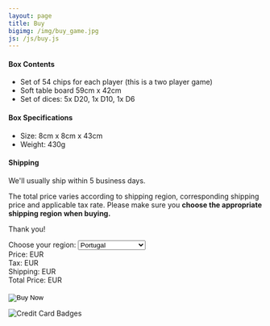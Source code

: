 ```yaml
---
layout: page
title: Buy
bigimg: /img/buy_game.jpg
js: /js/buy.js
---
```


#### Box Contents
- Set of 54 chips for each player (this is a two player game)
- Soft table board 59cm x 42cm
- Set of dices: 5x D20, 1x D10, 1x D6

#### Box Specifications
- Size:  8cm x 8cm x 43cm
- Weight: 430g

#### Shipping
We'll usually ship within 5 business days.

The total price varies according to shipping region, corresponding shipping price and applicable tax rate. Please make sure you **choose the appropriate shipping region when buying.**

Thank you!


<form action="https://www.paypal.com/cgi-bin/webscr" method="post" target="_top">
  <label>Choose your region:</label>
  <select id="region_selection" name="region">
    <option value="pt">Portugal </option>
    <option value="eu">European Union</option>
    <option value="non_eu">Europe outside EU</option>
    <option value="world">World</option>
  </select>
  <br />

  <div>
    <label>Price:</label> <span id="label_price"></span> <span>EUR</span>
  </div>
  <div>
    <label>Tax:</label> <span id="label_tax"></span> <span>EUR</span>
  </div>
  <div>
    <label>Shipping:</label> <span id="label_shipping"></span> <span>EUR</span>
  </div>
  <div>
    <label>Total Price:</label> <span id="label_total"></span> <span>EUR</span>
  </div>
  <br />

  <input type="hidden" name="cmd" value="_xclick">
  <input type="hidden" name="business" value="support@beyondnebula.com">
  <input type="hidden" name="item_name" value="Beyond Nebula Game">
  <input type="hidden" name="amount" value="">
  <input type="hidden" name="currency_code" value="EUR">
  <input type="hidden" name="tax" value="">
  <input type="hidden" name="shipping" value="">
  <input type="image" src="https://www.paypalobjects.com/webstatic/en_US/i/btn/png/btn_buynow_107x26.png" alt="Buy Now" name="submit">
  <img alt="" border="0" src="https://www.paypalobjects.com/en_US/i/scr/pixel.gif" width="1" height="1">
</form>

<img src="https://www.paypalobjects.com/webstatic/en_US/i/buttons/cc-badges-ppmcvdam.png" alt="Credit Card Badges">
